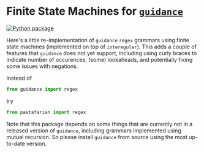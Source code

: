 # Finite State Machines for [`guidance`](https://github.com/guidance-ai/guidance)
[![Python package](https://github.com/hudson-ai/pastafarian/actions/workflows/tests.yml/badge.svg)](https://github.com/hudson-ai/pastafarian/actions/workflows/tests.yml)

Here's a little re-implementation of `guidance` `regex` grammars using finite state machines (implemented on top of `interegular`). This adds a couple of features that `guidance` does not yet support, including using curly braces to indicate number of occurences, (some) lookaheads, and potentially fixing some issues with negations.

Instead of 
```python
from guidance import regex
```
try
```python
from pastafarian import regex
```

Note that this package depends on some things that are currently not in a released version of `guidance`, including grammars implemented using mutual recursion. So please install `guidance` from source using the most up-to-date version.
